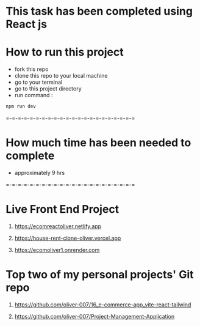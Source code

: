# This task has been completed using React js

# How to run this project

- fork this repo
- clone this repo to your local machine
- go to your terminal
- go to this project directory
- run command :

```bash
npm run dev
```

=-=-=-=-=-=-=-=-=-=-=-=-=-=-=-=-=-=-=-=-=-=

# How much time has been needed to complete

- approximately 9 hrs

=-=-=-=-=-=-=-=-=-=-=-=-=-=-=-=-=-=-=-=-=-=

# Live Front End Project

1. https://ecomreactoliver.netlify.app

2. https://house-rent-clone-oliver.vercel.app

3. https://ecomoliver1.onrender.com

# Top two of my personal projects' Git repo

1. https://github.com/oliver-007/16_e-commerce-app_vite-react-tailwind

2. https://github.com/oliver-007/Project-Management-Application
